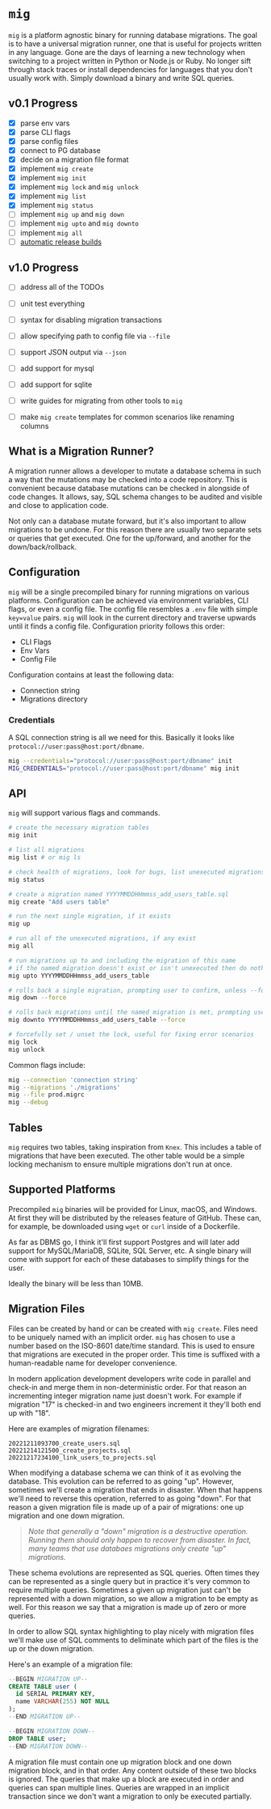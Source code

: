 # `mig`

`mig` is a platform agnostic binary for running database migrations. The goal is to have a universal migration runner, one that is useful for projects written in any language. Gone are the days of learning a new technology when switching to a project written in Python or Node.js or Ruby. No longer sift through stack traces or install dependencies for languages that you don't usually work with. Simply download a binary and write SQL queries.


## v0.1 Progress

- [X] parse env vars
- [X] parse CLI flags
- [X] parse config files
- [X] connect to PG database
- [X] decide on a migration file format
- [X] implement `mig create`
- [X] implement `mig init`
- [X] implement `mig lock` and `mig unlock`
- [X] implement `mig list`
- [X] implement `mig status`
- [ ] implement `mig up` and `mig down`
- [ ] implement `mig upto` and `mig downto`
- [ ] implement `mig all`
- [ ] [automatic release builds](https://github.com/marketplace/actions/go-release-binaries)

## v1.0 Progress

- [ ] address all of the TODOs
- [ ] unit test everything
- [ ] syntax for disabling migration transactions
- [ ] allow specifying path to config file via `--file`
- [ ] support JSON output via `--json`
- [ ] add support for mysql
- [ ] add support for sqlite
- [ ] write guides for migrating from other tools to `mig`
- [ ] make `mig create` templates for common scenarios like renaming columns


## What is a Migration Runner?

A migration runner allows a developer to mutate a database schema in such a way that the mutations may be checked into a code repository. This is convenient because database mutations can be checked in alongside of code changes. It allows, say, SQL schema changes to be audited and visible and close to application code.

Not only can a database mutate forward, but it's also important to allow migrations to be undone. For this reason there are usually two separate sets or queries that get executed. One for the up/forward, and another for the down/back/rollback.


## Configuration

`mig` will be a single precompiled binary for running migrations on various platforms. Configuration can be achieved via environment variables, CLI flags, or even a config file. The config file resembles a `.env` file with simple `key=value` pairs. `mig` will look in the current directory and traverse upwards until it finds a config file. Configuration priority follows this order:

- CLI Flags
- Env Vars
- Config File

Configuration contains at least the following data:

* Connection string
* Migrations directory

### Credentials

A SQL connection string is all we need for this. Basically it looks like `protocol://user:pass@host:port/dbname`.

```sh
mig --credentials="protocol://user:pass@host:port/dbname" init
MIG_CREDENTIALS="protocol://user:pass@host:port/dbname" mig init
```


## API

`mig` will support various flags and commands.

```sh
# create the necessary migration tables
mig init

# list all migrations
mig list # or mig ls

# check health of migrations, look for bugs, list unexecuted migrations
mig status

# create a migration named YYYYMMDDHHmmss_add_users_table.sql
mig create "Add users table"

# run the next single migration, if it exists
mig up

# run all of the unexecuted migrations, if any exist
mig all

# run migrations up to and including the migration of this name
# if the named migration doesn't exist or isn't unexecuted then do nothing
mig upto YYYYMMDDHHmmss_add_users_table

# rolls back a single migration, prompting user to confirm, unless --force is provided
mig down --force

# rolls back migrations until the named migration is met, prompting user to confirm, unless --force is provided
mig downto YYYYMMDDHHmmss_add_users_table --force

# forcefully set / unset the lock, useful for fixing error scenarios
mig lock
mig unlock
```

Common flags include:

```sh
mig --connection 'connection string'
mig --migrations './migrations'
mig --file prod.migrc
mig --debug
```


## Tables

`mig` requires two tables, taking inspiration from `Knex`. This includes a table of migrations that have been executed. The other table would be a simple locking mechanism to ensure multiple migrations don't run at once.


## Supported Platforms

Precompiled `mig` binaries will be provided for Linux, macOS, and Windows. At first they will be distributed by the releases feature of GitHub. These can, for example, be downloaded using `wget` or `curl` inside of a Dockerfile.

As far as DBMS go, I think it'll first support Postgres and will later add support for MySQL/MariaDB, SQLite, SQL Server, etc. A single binary will come with support for each of these databases to simplify things for the user.

Ideally the binary will be less than 10MB.


## Migration Files

Files can be created by hand or can be created with `mig create`. Files need to be uniquely named with an implicit order. `mig` has chosen to use a number based on the ISO-8601 date/time standard. This is used to ensure that migrations are executed in the proper order. This time is suffixed with a human-readable name for developer convenience.

In modern application development developers write code in parallel and check-in and merge them in non-deterministic order. For that reason an incrementing integer migration name just doesn't work. For example if migration "17" is checked-in and two engineers increment it they'll both end up with "18".

Here are examples of migration filenames:

```
20221211093700_create_users.sql
20221214121500_create_projects.sql
20221217234100_link_users_to_projects.sql
```

When modifying a database schema we can think of it as evolving the database. This evolution can be referred to as going "up". However, sometimes we'll create a migration that ends in disaster. When that happens we'll need to reverse this operation, referred to as going "down". For that reason a given migration file is made up of a pair of migrations: one up migration and one down migration.

> _Note that generally a "down" migration is a destructive operation. Running them should only happen to recover from disaster. In fact, many teams that use databaes migrations only create "up" migrations._

These schema evolutions are represented as SQL queries. Often times they can be represented as a single query but in practice it's very common to require multiple queries. Sometimes a given up migration just can't be represented with a down migration, so we allow a migration to be empty as well. For this reason we say that a migration is made up of zero or more queries.

In order to allow SQL syntax highlighting to play nicely with migration files we'll make use of SQL comments to deliminate which part of the files is the up or the down migration.

Here's an example of a migration file:

```sql
--BEGIN MIGRATION UP--
CREATE TABLE user (
  id SERIAL PRIMARY KEY,
  name VARCHAR(255) NOT NULL
);
--END MIGRATION UP--

--BEGIN MIGRATION DOWN--
DROP TABLE user;
--END MIGRATION DOWN--
```

A migration file must contain one up migration block and one down migration block, and in that order. Any content outside of these two blocks is ignored. The queries that make up a block are executed in order and queries can span multiple lines. Queries are wrapped in an implicit transaction since we don't want a migration to only be executed partially.
